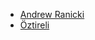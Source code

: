 * [Andrew Ranicki](https://www.maths.ed.ac.uk/~v1ranick/)
* [Öztireli](https://www.cl.cam.ac.uk/~aco41/)
